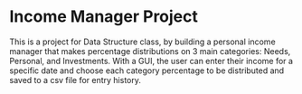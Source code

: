 # Income Manager Project

This is a project for Data Structure class, by building a personal income manager that makes percentage distributions on 3 main categories: Needs, Personal, and Investments.
With a GUI, the user can enter their income for a specific date and choose each category percentage to be distributed and saved to a csv file for entry history.
